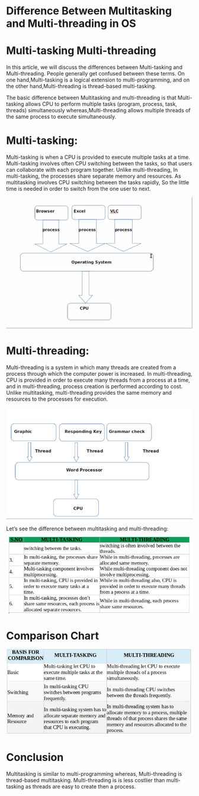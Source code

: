 # Difference Between Multitasking and Multi-threading in OS



# Multi-tasking   Multi-threading

In this article, we will discuss the differences between Multi-tasking and Multi-threading. People generally get confused between these terms. On one hand,Multi-tasking is a logical extension to multi-programming, and on the other hand,Multi-threading is thread-based multi-tasking.

The basic difference between Multitasking and multi-threading is that Multi-tasking allows CPU to perform multiple tasks (program, process, task, threads) simultaneously whereas,Multi-threading allows multiple threads of the same process to execute simultaneously.

# Multi-tasking:

Multi-tasking is when a CPU is provided to execute multiple tasks at a time. Multi-tasking involves often CPU switching between the tasks, so that users can collaborate with each program together. Unlike multi-threading, In multi-tasking, the processes share separate memory and resources. As multitasking involves CPU switching between the tasks rapidly, So the little time is needed in order to switch from the one user to next.

![Multi-tasking](https://raw.githubusercontent.com/AnumEssani/Assignment_3/master/Screenshot%20.png)


# Multi-threading:

Multi-threading is a system in which many threads are created from a process through which the computer power is increased. In multi-threading, CPU is provided in order to execute many threads from a process at a time, and in multi-threading, process creation is performed according to cost. Unlike multitasking, multi-threading provides the same memory and resources to the processes for execution.


![Multi-threading](/images/screen1.png)

Let’s see the difference between multitasking and multi-threading:

![Multi-threading vs Multi-tasking table](/images/screen3.png)

# Comparison Chart

![comparison chart](/images/screen4.png)

# Conclusion

Multitasking is similar to multi-programming whereas, Multi-threading is thread-based multitasking. Multi-threading is is less costlier than multi-tasking as threads are easy to create then a process.